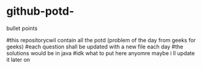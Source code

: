 # github-potd-
bullet points



#this repositorycwil contain all the potd (problem of the day from geeks for geeks)
#each question shall be updated with a new file each day 
#the solutions would be in java
#idk what to put here anyomre maybe i ll update it later on

